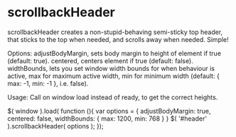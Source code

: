 scrollbackHeader
================

scrollbackHeader creates a non-stupid-behaving semi-sticky top header, that sticks 
to the top when needed, and scrolls away when needed. Simple!

Options:
adjustBodyMargin, sets body margin to height of element if true (default: true).
centered, centers element if true (default: false).
widthBounds, lets you set window width bounds for when behaviour is active, max for 
maximum active width, min for minimum width (default: { max: -1, min: -1 }, i.e. false).

Usage:
Call on window load instead of ready, to get the correct heights.

$( window ).load( function (){
	var options = {
		adjustBodyMargin: true, 
		centered: false,
		widthBounds: {
			max: 1200,
			min: 768
		}
    }
	$( '#header' ).scrollbackHeader( options );
});
